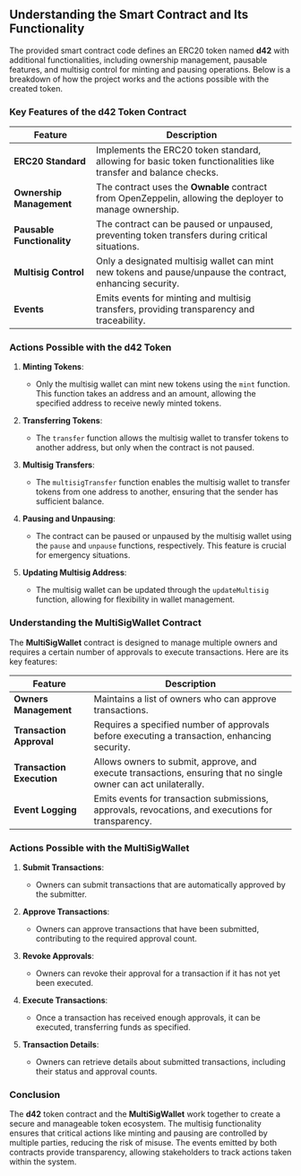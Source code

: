 ## Understanding the Smart Contract and Its Functionality

The provided smart contract code defines an ERC20 token named **d42** with additional functionalities, including ownership management, pausable features, and multisig control for minting and pausing operations. Below is a breakdown of how the project works and the actions possible with the created token.

### Key Features of the d42 Token Contract

| Feature                     | Description                                                                                     |
|-----------------------------|-------------------------------------------------------------------------------------------------|
| **ERC20 Standard**          | Implements the ERC20 token standard, allowing for basic token functionalities like transfer and balance checks. |
| **Ownership Management**    | The contract uses the **Ownable** contract from OpenZeppelin, allowing the deployer to manage ownership. |
| **Pausable Functionality**  | The contract can be paused or unpaused, preventing token transfers during critical situations. |
| **Multisig Control**        | Only a designated multisig wallet can mint new tokens and pause/unpause the contract, enhancing security. |
| **Events**                  | Emits events for minting and multisig transfers, providing transparency and traceability. |

### Actions Possible with the d42 Token

1. **Minting Tokens**: 
   - Only the multisig wallet can mint new tokens using the `mint` function. This function takes an address and an amount, allowing the specified address to receive newly minted tokens.

2. **Transferring Tokens**:
   - The `transfer` function allows the multisig wallet to transfer tokens to another address, but only when the contract is not paused.

3. **Multisig Transfers**:
   - The `multisigTransfer` function enables the multisig wallet to transfer tokens from one address to another, ensuring that the sender has sufficient balance.

4. **Pausing and Unpausing**:
   - The contract can be paused or unpaused by the multisig wallet using the `pause` and `unpause` functions, respectively. This feature is crucial for emergency situations.

5. **Updating Multisig Address**:
   - The multisig wallet can be updated through the `updateMultisig` function, allowing for flexibility in wallet management.

### Understanding the MultiSigWallet Contract

The **MultiSigWallet** contract is designed to manage multiple owners and requires a certain number of approvals to execute transactions. Here are its key features:

| Feature                     | Description                                                                                     |
|-----------------------------|-------------------------------------------------------------------------------------------------|
| **Owners Management**       | Maintains a list of owners who can approve transactions.                                       |
| **Transaction Approval**    | Requires a specified number of approvals before executing a transaction, enhancing security.   |
| **Transaction Execution**   | Allows owners to submit, approve, and execute transactions, ensuring that no single owner can act unilaterally. |
| **Event Logging**           | Emits events for transaction submissions, approvals, revocations, and executions for transparency. |

### Actions Possible with the MultiSigWallet

1. **Submit Transactions**: 
   - Owners can submit transactions that are automatically approved by the submitter.

2. **Approve Transactions**: 
   - Owners can approve transactions that have been submitted, contributing to the required approval count.

3. **Revoke Approvals**: 
   - Owners can revoke their approval for a transaction if it has not yet been executed.

4. **Execute Transactions**: 
   - Once a transaction has received enough approvals, it can be executed, transferring funds as specified.

5. **Transaction Details**: 
   - Owners can retrieve details about submitted transactions, including their status and approval counts.

### Conclusion

The **d42** token contract and the **MultiSigWallet** work together to create a secure and manageable token ecosystem. The multisig functionality ensures that critical actions like minting and pausing are controlled by multiple parties, reducing the risk of misuse. The events emitted by both contracts provide transparency, allowing stakeholders to track actions taken within the system.